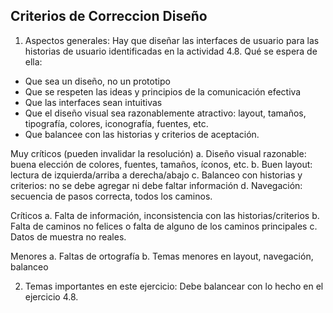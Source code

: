 ## Criterios de Correccion Diseño

1) Aspectos generales:
Hay que diseñar las interfaces de usuario para las historias de usuario identificadas en la actividad 4.8. Qué se espera de ella:
- Que sea un diseño, no un prototipo
- Que se respeten las ideas y principios de la comunicación efectiva
- Que las interfaces sean intuitivas
- Que el diseño visual sea razonablemente atractivo: layout, tamaños, tipografía, colores, iconografía, fuentes, etc.
- Que balancee con las historias y criterios de aceptación.

Muy críticos (pueden invalidar la resolución)
a. Diseño visual razonable: buena elección de colores, fuentes, tamaños, íconos, etc.
b. Buen layout: lectura de izquierda/arriba a derecha/abajo
c. Balanceo con historias y criterios: no se debe agregar ni debe faltar información
d. Navegación: secuencia de pasos correcta, todos los caminos.

Críticos
a. Falta de información, inconsistencia con las historias/criterios
b. Falta de caminos no felices o falta de alguno de los caminos principales
c. Datos de muestra no reales.

Menores
a. Faltas de ortografía
b. Temas menores en layout, navegación, balanceo

2) Temas importantes en este ejercicio:
Debe balancear con lo hecho en el ejercicio 4.8.
